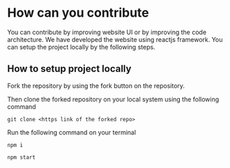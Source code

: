 # How can you contribute

You can contribute by improving website UI or by improving the code architecture. We have developed the website using reactjs framework. You can setup the project locally by the following steps.

## How to setup project locally

Fork the repository by using the fork button on the repository.

Then clone the forked repository on your local system using the following command


```git clone <https link of the forked repo>```

Run the following command on your terminal

```npm i``` 

```npm start```
